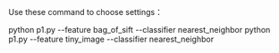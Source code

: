 Use these command to choose settings：

python p1.py --feature bag_of_sift --classifier nearest_neighbor
python p1.py --feature tiny_image --classifier nearest_neighbor 